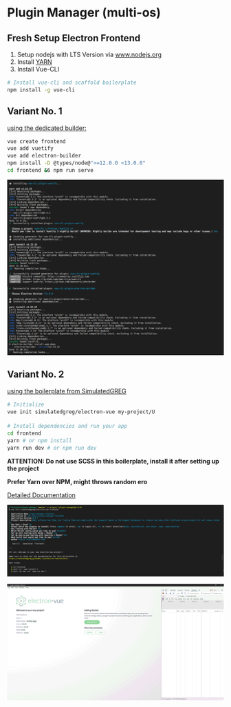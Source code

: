 # Plugin Manager (multi-os)

## Fresh Setup Electron Frontend
1. Setup nodejs with LTS Version via www.nodejs.org
2. Install [YARN](https://yarn.org)
3. Install Vue-CLI

``` sh
# Install vue-cli and scaffold boilerplate
npm install -g vue-cli
```

## Variant No. 1

[using the dedicated builder: ](https://github.com/nklayman/vue-cli-plugin-electron-builder)
``` bash
vue create frontend
vue add vuetify
vue add electron-builder
npm install -D @types/node@">=12.0.0 <13.0.0"
cd frontend &6 npm run serve
```
![Terminal/Console Logs](/docs/1.using-electron-builder.png)

## Variant No. 2

[using the boilerplate from SimulatedGREG](https://github.com/SimulatedGREG/electron-vue)
``` sh
# Initialize 
vue init simulatedgreg/electron-vue my-project/U

# Install dependencies and run your app
cd frontend
yarn # or npm install
yarn run dev # or npm run dev
```
**ATTENTION: Do not use SCSS in this boilerplate, install it after setting up the project**

**Prefer Yarn over NPM, might throws random ero**

[Detailed Documentation](https://simulatedgreg.gitbooks.io/electron-vue/content/en/)

![Console Log](./docs/2.using-simulatedgred-scaffold.png)

![Result](./docs/2.using-simulatedgred-screenshot.png)